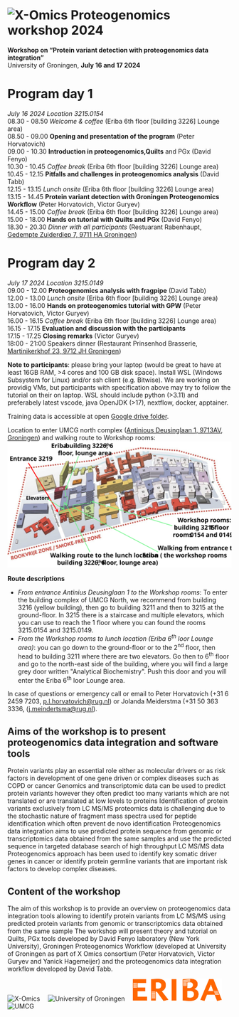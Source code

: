 # <img src="https://www.health-ri.nl/sites/healthri/files/styles/header_service/public/2020-02/xomicslogo.png.JPG?itok=Eqij9eRy" width="80" title="X-Omics"> Proteogenomics workshop 2024
**Workshop on “Protein variant detection with proteogenomics data integration”**<br>
University of Groningen, **July 16 and 17 2024**

# Program day 1
*July 16 2024 Location 3215.0154*<br>
08.30 - 08.50 *Welcome & coffee* (Eriba 6th floor [building 3226] Lounge area)<br> 
08.50 - 09.00 **Opening and presentation of the program** (Peter Horvatovich)<br>
09.00 - 10.30 **Introduction in proteogenomics,Quilts** and PGx (David Fenyo)<br>
10.30 - 10.45 *Coffee break* (Eriba 6th floor [building 3226] Lounge area)<br>
10.45 - 12.15 **Pitfalls and challenges in proteogenomics analysis** (David Tabb)<br>
12.15 - 13.15 *Lunch onsite* (Eriba 6th floor [building 3226] Lounge area)<br>
13.15 - 14.45 **Protein variant detection with Groningen Proteogenomics Workflow** (Peter Horvatovich, Victor Guryev)<br>
14.45 - 15.00 *Coffee break* (Eriba 6th floor [building 3226] Lounge area)<br>
15.00 - 18.00 **Hands on tutorial with Quilts and PGx** (David Fenyo)<br>
18.30 - 20.30 *Dinner with all participants* (Restuarant Rabenhaupt, [Gedempte Zuiderdiep 7, 9711 HA Groningen](https://www.google.com/maps/place/Rabenhaupt+%7C+Ontzettende+Held+In+Eten+En+Drinken!/@53.215863,6.570315,17z/data=!3m1!4b1!4m6!3m5!1s0x47c9cd5697e9b26b:0x3bdc65f3c8ad3f88!8m2!3d53.215863!4d6.570315!16s%2Fg%2F11c53bkz_s?entry=ttu))<br>

# Program day 2
*July 17 2024 Location 3215.0149*<br>
09.00 - 12.00 **Proteogenomics analysis with fragpipe** (David Tabb)<br>
12.00 - 13.00 *Lunch onsite* (Eriba 6th floor [building 3226] Lounge area)<br>
13.00 - 16.00 **Hands on proteogenomics tutorial with GPW** (Peter Horvatovich, Victor Guryev)<br>
16.00 - 16.15 *Coffee break* (Eriba 6th floor [building 3226] Lounge area)<br>
16.15 - 17.15 **Evaluation and discussion with the participants**<br>
17.15 - 17.25 **Closing remarks** (Victor Guryev)<br>
18:00 - 21:00 Speakers dinner (Restaurant Prinsenhod Brasserie, [Martinikerkhof 23, 9712 JH Groningen](https://www.google.com/maps/place/Brasserie+Prinsenhof/@53.2209054,6.5690646,17z/data=!3m1!4b1!4m6!3m5!1s0x47c9cdebdb5de437:0x27931600f7eb6b0c!8m2!3d53.2209054!4d6.5690646!16s%2Fg%2F11fnqk813b?entry=ttu))

**Note to participants**: please bring your laptop (would be great to have at least 16GB RAM, >4 cores and 100 GB disk space). Install WSL (Windows Subsystem for Linux) and/or ssh client (e.g. Bitwise). We are working on providig VMs, but participants with specification above may try to follow the tutorial on their on laptop. WSL should include python (>3.11) and preferabely latest vscode, java OpenJDK (>17), nextflow, docker, apptainer.

Training data is accessible at open [Google drive folder](https://drive.google.com/drive/u/0/folders/1HqoZoEH5d1pY8_VrVinobYWWcvZ3RqP2).

Location to enter UMCG north complex ([Antinious Deusinglaan 1, 9713AV, Groningen](https://www.google.com/maps/place/UMCG%2FMedische+Faculteit/@53.2241551,6.5703908,97m/data=!3m1!1e3!4m6!3m5!1s0x47c9cd8b194078a9:0x999e4ca859cf64ff!8m2!3d53.2241143!4d6.5706481!16s%2Fg%2F11vctwm6ws?entry=ttu)) and walking route to Workshop rooms:
<img src="images/location.svg" width="750">

**Route descriptions**<br>
* *From entrance Antinius Deusinglaan 1 to the Workshop rooms*: To enter the building complex of UMCG North, we recommend from building 3216 (yellow building), then go to building 3211 and then to 3215 at the ground-floor. In 3215 there is a staircase and multiple elevators, which you can use to reach the 1 floor where you can found the rooms 3215.0154 and 3215.0149.
* *From the Workshop rooms to lunch location (Eriba 6<sup>th</sup> loor Lounge area)*: you can go down to the ground-floor or to the 2<sup>nd</sup> floor, then head to building 3211 where there are two elevators. Go then to 6<sup>th</sup> floor and go to the north-east side of the building, where you will find a large grey door written "Analytical Biochemistry". Push this door and you will enter the Eriba 6<sup>th</sup> loor Lounge area.

In case of questions or emergency call or email to Peter Horvatovich (+31 6 2459 7203, p.l.horvatovich@rug.nl) or Jolanda Meiderstma (+31 50 363 3336, (j.meindertsma@rug.nl).

## Aims of the workshop is to present proteogenomics data integration and software tools
Protein variants play an essential role either as molecular drivers or as risk factors in development of one gene driven or complex diseases such as COPD or cancer Genomics and transcriptomic data can be used to predict protein variants however they often predict too many variants which are not translated or are translated at low levels to proteins Identification of protein variants exclusively from LC MS/MS proteomics data is challenging due to the stochastic nature of fragment mass spectra used for peptide identification which often prevent de novo identification Proteogenomics data integration aims to use predicted protein sequence from genomic or transcriptomics data obtained from the same samples and use the predicted sequence in targeted database search of high throughput LC MS/MS data Proteogenomics approach has been used to identify key somatic driver genes in cancer or identify protein germline variants that are important risk factors to develop complex diseases.

## Content of the workshop
The aim of this workshop is to provide an overview on proteogenomics data integration tools allowing to identify protein variants from LC MS/MS using predicted protein variants from genomic or transcriptomics data obtained from the same sample The workshop will present theory and tutorial on Quilts, PGx tools developed by David Fenyo laboratory (New York University), Groningen Proteogenomics Workflow (developed at University of Groningen as part of X Omics consortium (Peter Horvatovich, Victor Guryev and Yanick Hagemeijer) and the proteogenomics data integration workflow developed by David Tabb.

<img src="https://www.health-ri.nl/sites/healthri/files/styles/header_service/public/2020-02/xomicslogo.png.JPG?itok=Eqij9eRy" width="200" title="X-Omics"/>&emsp;
<img src="https://www.rug.nl/about-ug/practical-matters/huisstijl/logobank-new/corporatelogo/corporatelogorood/rugr_logonl_rood_rgb.png" width="250" title="University of Groningen"/>&emsp;
<img src="images/Eriba.jpg" width="200" title="ERIBA"/>&emsp;
<img src="https://groeidocument.nl/cms/wp-content/uploads/2017/05/logo-umcg.png" width="160" title="UMCG"/>
